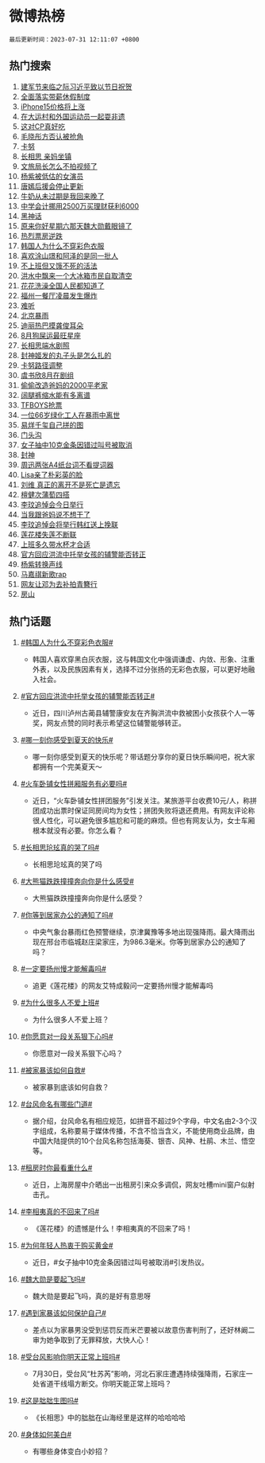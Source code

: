 # 微博热榜

`最后更新时间：2023-07-31 12:11:07 +0800`

## 热门搜索

1. [建军节来临之际习近平致以节日祝贺](https://m.weibo.cn/search?containerid=100103type%3D1%26t%3D10%26q%3D%23%E5%BB%BA%E5%86%9B%E8%8A%82%E6%9D%A5%E4%B8%B4%E4%B9%8B%E9%99%85%E4%B9%A0%E8%BF%91%E5%B9%B3%E8%87%B4%E4%BB%A5%E8%8A%82%E6%97%A5%E7%A5%9D%E8%B4%BA%23&stream_entry_id=51&isnewpage=1&extparam=seat%3D1%26dgr%3D0%26cate%3D10103%26stream_entry_id%3D51%26filter_type%3Drealtimehot%26pos%3D0%26c_type%3D51%26display_time%3D1690776664%26pre_seqid%3D1690776664241017559161&luicode=10000011&lfid=106003type%253D25%2526t%253D3%2526disable_hot%253D1%2526filter_type%253Drealtimehot)
1. [全面落实带薪休假制度](https://m.weibo.cn/search?containerid=100103type%3D1%26t%3D10%26q%3D%23%E5%85%A8%E9%9D%A2%E8%90%BD%E5%AE%9E%E5%B8%A6%E8%96%AA%E4%BC%91%E5%81%87%E5%88%B6%E5%BA%A6%23&stream_entry_id=31&isnewpage=1&extparam=seat%3D1%26stream_entry_id%3D31%26realpos%3D1%26lcate%3D5001%26filter_type%3Drealtimehot%26q%3D%2523%25E5%2585%25A8%25E9%259D%25A2%25E8%2590%25BD%25E5%25AE%259E%25E5%25B8%25A6%25E8%2596%25AA%25E4%25BC%2591%25E5%2581%2587%25E5%2588%25B6%25E5%25BA%25A6%2523%26c_type%3D31%26flag%3D1%26dgr%3D0%26cate%3D5001%26pos%3D0%26band_rank%3D1%26display_time%3D1690776664%26pre_seqid%3D1690776664241017559161&luicode=10000011&lfid=106003type%253D25%2526t%253D3%2526disable_hot%253D1%2526filter_type%253Drealtimehot)
1. [iPhone15价格将上涨](https://m.weibo.cn/search?containerid=100103type%3D1%26t%3D10%26q%3D%23iPhone15%E4%BB%B7%E6%A0%BC%E5%B0%86%E4%B8%8A%E6%B6%A8%23&stream_entry_id=31&isnewpage=1&extparam=seat%3D1%26stream_entry_id%3D31%26realpos%3D2%26lcate%3D5001%26filter_type%3Drealtimehot%26q%3D%2523iPhone15%25E4%25BB%25B7%25E6%25A0%25BC%25E5%25B0%2586%25E4%25B8%258A%25E6%25B6%25A8%2523%26c_type%3D31%26flag%3D2%26dgr%3D0%26cate%3D5001%26pos%3D1%26band_rank%3D2%26display_time%3D1690776664%26pre_seqid%3D1690776664241017559161&luicode=10000011&lfid=106003type%253D25%2526t%253D3%2526disable_hot%253D1%2526filter_type%253Drealtimehot)
1. [在大运村和外国运动员一起耍非遗](https://m.weibo.cn/search?containerid=100103type%3D1%26t%3D10%26q%3D%23%E5%9C%A8%E5%A4%A7%E8%BF%90%E6%9D%91%E5%92%8C%E5%A4%96%E5%9B%BD%E8%BF%90%E5%8A%A8%E5%91%98%E4%B8%80%E8%B5%B7%E8%80%8D%E9%9D%9E%E9%81%97%23&stream_entry_id=31&isnewpage=1&extparam=seat%3D1%26stream_entry_id%3D31%26realpos%3D3%26lcate%3D5001%26filter_type%3Drealtimehot%26q%3D%2523%25E5%259C%25A8%25E5%25A4%25A7%25E8%25BF%2590%25E6%259D%2591%25E5%2592%258C%25E5%25A4%2596%25E5%259B%25BD%25E8%25BF%2590%25E5%258A%25A8%25E5%2591%2598%25E4%25B8%2580%25E8%25B5%25B7%25E8%2580%258D%25E9%259D%259E%25E9%2581%2597%2523%26c_type%3D31%26flag%3D0%26dgr%3D0%26cate%3D5001%26pos%3D2%26band_rank%3D3%26display_time%3D1690776664%26pre_seqid%3D1690776664241017559161&luicode=10000011&lfid=106003type%253D25%2526t%253D3%2526disable_hot%253D1%2526filter_type%253Drealtimehot)
1. [这对CP真好吃](https://m.weibo.cn/search?containerid=100103type%3D1%26t%3D10%26q%3D%23%E8%BF%99%E5%AF%B9CP%E7%9C%9F%E5%A5%BD%E5%90%83%23&stream_entry_id=31&isnewpage=1&extparam=seat%3D1%26lcate%3D5001%26filter_type%3Drealtimehot%26c_type%3D31%26q%3D%2523%25E8%25BF%2599%25E5%25AF%25B9CP%25E7%259C%259F%25E5%25A5%25BD%25E5%2590%2583%2523%26dgr%3D0%26cate%3D5001%26adid%3D197859%26topic_ad%3D1%26is_ad_pos%3D1%26band_rank%3D4%26pos%3D3%26stream_entry_id%3D31%26display_time%3D1690776664%26pre_seqid%3D1690776664241017559161&luicode=10000011&lfid=106003type%253D25%2526t%253D3%2526disable_hot%253D1%2526filter_type%253Drealtimehot)
1. [毛晓彤方否认被抢角](https://m.weibo.cn/search?containerid=100103type%3D1%26t%3D10%26q%3D%23%E6%AF%9B%E6%99%93%E5%BD%A4%E6%96%B9%E5%90%A6%E8%AE%A4%E8%A2%AB%E6%8A%A2%E8%A7%92%23&stream_entry_id=31&isnewpage=1&extparam=seat%3D1%26stream_entry_id%3D31%26realpos%3D4%26lcate%3D5001%26filter_type%3Drealtimehot%26q%3D%2523%25E6%25AF%259B%25E6%2599%2593%25E5%25BD%25A4%25E6%2596%25B9%25E5%2590%25A6%25E8%25AE%25A4%25E8%25A2%25AB%25E6%258A%25A2%25E8%25A7%2592%2523%26c_type%3D31%26flag%3D1%26dgr%3D0%26cate%3D5001%26pos%3D4%26band_rank%3D4%26display_time%3D1690776664%26pre_seqid%3D1690776664241017559161&luicode=10000011&lfid=106003type%253D25%2526t%253D3%2526disable_hot%253D1%2526filter_type%253Drealtimehot)
1. [卡努](https://m.weibo.cn/search?containerid=100103type%3D1%26t%3D10%26q%3D%E5%8D%A1%E5%8A%AA&stream_entry_id=31&isnewpage=1&extparam=seat%3D1%26stream_entry_id%3D31%26realpos%3D5%26lcate%3D5001%26filter_type%3Drealtimehot%26q%3D%25E5%258D%25A1%25E5%258A%25AA%26c_type%3D31%26flag%3D16%26dgr%3D0%26cate%3D5001%26pos%3D5%26band_rank%3D5%26display_time%3D1690776664%26pre_seqid%3D1690776664241017559161&luicode=10000011&lfid=106003type%253D25%2526t%253D3%2526disable_hot%253D1%2526filter_type%253Drealtimehot)
1. [长相思 亲妈坐镇](https://m.weibo.cn/search?containerid=100103type%3D1%26t%3D10%26q%3D%E9%95%BF%E7%9B%B8%E6%80%9D+%E4%BA%B2%E5%A6%88%E5%9D%90%E9%95%87&stream_entry_id=31&isnewpage=1&extparam=seat%3D1%26stream_entry_id%3D31%26realpos%3D6%26lcate%3D5001%26filter_type%3Drealtimehot%26q%3D%25E9%2595%25BF%25E7%259B%25B8%25E6%2580%259D%2520%25E4%25BA%25B2%25E5%25A6%2588%25E5%259D%2590%25E9%2595%2587%26c_type%3D31%26flag%3D2%26dgr%3D0%26cate%3D5001%26pos%3D6%26band_rank%3D6%26display_time%3D1690776664%26pre_seqid%3D1690776664241017559161&luicode=10000011&lfid=106003type%253D25%2526t%253D3%2526disable_hot%253D1%2526filter_type%253Drealtimehot)
1. [文旅局长怎么不拍视频了](https://m.weibo.cn/search?containerid=100103type%3D1%26t%3D10%26q%3D%23%E6%96%87%E6%97%85%E5%B1%80%E9%95%BF%E6%80%8E%E4%B9%88%E4%B8%8D%E6%8B%8D%E8%A7%86%E9%A2%91%E4%BA%86%23&stream_entry_id=31&isnewpage=1&extparam=seat%3D1%26stream_entry_id%3D31%26realpos%3D7%26lcate%3D5001%26filter_type%3Drealtimehot%26q%3D%2523%25E6%2596%2587%25E6%2597%2585%25E5%25B1%2580%25E9%2595%25BF%25E6%2580%258E%25E4%25B9%2588%25E4%25B8%258D%25E6%258B%258D%25E8%25A7%2586%25E9%25A2%2591%25E4%25BA%2586%2523%26c_type%3D31%26flag%3D2%26dgr%3D0%26cate%3D5001%26pos%3D7%26band_rank%3D7%26display_time%3D1690776664%26pre_seqid%3D1690776664241017559161&luicode=10000011&lfid=106003type%253D25%2526t%253D3%2526disable_hot%253D1%2526filter_type%253Drealtimehot)
1. [杨紫被低估的女演员](https://m.weibo.cn/search?containerid=100103type%3D1%26t%3D10%26q%3D%23%E6%9D%A8%E7%B4%AB%E8%A2%AB%E4%BD%8E%E4%BC%B0%E7%9A%84%E5%A5%B3%E6%BC%94%E5%91%98%23&stream_entry_id=31&isnewpage=1&extparam=seat%3D1%26stream_entry_id%3D31%26realpos%3D8%26lcate%3D5001%26filter_type%3Drealtimehot%26q%3D%2523%25E6%259D%25A8%25E7%25B4%25AB%25E8%25A2%25AB%25E4%25BD%258E%25E4%25BC%25B0%25E7%259A%2584%25E5%25A5%25B3%25E6%25BC%2594%25E5%2591%2598%2523%26c_type%3D31%26flag%3D1%26dgr%3D0%26cate%3D5001%26pos%3D8%26band_rank%3D8%26display_time%3D1690776664%26pre_seqid%3D1690776664241017559161&luicode=10000011&lfid=106003type%253D25%2526t%253D3%2526disable_hot%253D1%2526filter_type%253Drealtimehot)
1. [唐嫣后援会停止更新](https://m.weibo.cn/search?containerid=100103type%3D1%26t%3D10%26q%3D%23%E5%94%90%E5%AB%A3%E5%90%8E%E6%8F%B4%E4%BC%9A%E5%81%9C%E6%AD%A2%E6%9B%B4%E6%96%B0%23&stream_entry_id=31&isnewpage=1&extparam=seat%3D1%26stream_entry_id%3D31%26realpos%3D9%26lcate%3D5001%26filter_type%3Drealtimehot%26q%3D%2523%25E5%2594%2590%25E5%25AB%25A3%25E5%2590%258E%25E6%258F%25B4%25E4%25BC%259A%25E5%2581%259C%25E6%25AD%25A2%25E6%259B%25B4%25E6%2596%25B0%2523%26c_type%3D31%26flag%3D1%26dgr%3D0%26cate%3D5001%26pos%3D9%26band_rank%3D9%26display_time%3D1690776664%26pre_seqid%3D1690776664241017559161&luicode=10000011&lfid=106003type%253D25%2526t%253D3%2526disable_hot%253D1%2526filter_type%253Drealtimehot)
1. [牛奶从未过期是我回来晚了](https://m.weibo.cn/search?containerid=100103type%3D1%26t%3D10%26q%3D%23%E7%89%9B%E5%A5%B6%E4%BB%8E%E6%9C%AA%E8%BF%87%E6%9C%9F%E6%98%AF%E6%88%91%E5%9B%9E%E6%9D%A5%E6%99%9A%E4%BA%86%23&stream_entry_id=31&isnewpage=1&extparam=seat%3D1%26stream_entry_id%3D31%26realpos%3D10%26lcate%3D5001%26filter_type%3Drealtimehot%26q%3D%2523%25E7%2589%259B%25E5%25A5%25B6%25E4%25BB%258E%25E6%259C%25AA%25E8%25BF%2587%25E6%259C%259F%25E6%2598%25AF%25E6%2588%2591%25E5%259B%259E%25E6%259D%25A5%25E6%2599%259A%25E4%25BA%2586%2523%26c_type%3D31%26flag%3D0%26dgr%3D0%26cate%3D5001%26pos%3D10%26band_rank%3D10%26display_time%3D1690776664%26pre_seqid%3D1690776664241017559161&luicode=10000011&lfid=106003type%253D25%2526t%253D3%2526disable_hot%253D1%2526filter_type%253Drealtimehot)
1. [中学会计挪用2500万买理财获利6000](https://m.weibo.cn/search?containerid=100103type%3D1%26t%3D10%26q%3D%23%E4%B8%AD%E5%AD%A6%E4%BC%9A%E8%AE%A1%E6%8C%AA%E7%94%A82500%E4%B8%87%E4%B9%B0%E7%90%86%E8%B4%A2%E8%8E%B7%E5%88%A96000%23&stream_entry_id=31&isnewpage=1&extparam=seat%3D1%26stream_entry_id%3D31%26realpos%3D11%26lcate%3D5001%26filter_type%3Drealtimehot%26q%3D%2523%25E4%25B8%25AD%25E5%25AD%25A6%25E4%25BC%259A%25E8%25AE%25A1%25E6%258C%25AA%25E7%2594%25A82500%25E4%25B8%2587%25E4%25B9%25B0%25E7%2590%2586%25E8%25B4%25A2%25E8%258E%25B7%25E5%2588%25A96000%2523%26c_type%3D31%26flag%3D1%26dgr%3D0%26cate%3D5001%26pos%3D11%26band_rank%3D11%26display_time%3D1690776664%26pre_seqid%3D1690776664241017559161&luicode=10000011&lfid=106003type%253D25%2526t%253D3%2526disable_hot%253D1%2526filter_type%253Drealtimehot)
1. [黑神话](https://m.weibo.cn/search?containerid=100103type%3D1%26t%3D10%26q%3D%E9%BB%91%E7%A5%9E%E8%AF%9D&stream_entry_id=31&isnewpage=1&extparam=seat%3D1%26stream_entry_id%3D31%26realpos%3D12%26lcate%3D5001%26filter_type%3Drealtimehot%26q%3D%25E9%25BB%2591%25E7%25A5%259E%25E8%25AF%259D%26c_type%3D31%26flag%3D1%26dgr%3D0%26cate%3D5001%26pos%3D12%26band_rank%3D12%26display_time%3D1690776664%26pre_seqid%3D1690776664241017559161&luicode=10000011&lfid=106003type%253D25%2526t%253D3%2526disable_hot%253D1%2526filter_type%253Drealtimehot)
1. [原来你好星期六那天魏大勋戴眼镜了](https://m.weibo.cn/search?containerid=100103type%3D1%26t%3D10%26q%3D%E5%8E%9F%E6%9D%A5%E4%BD%A0%E5%A5%BD%E6%98%9F%E6%9C%9F%E5%85%AD%E9%82%A3%E5%A4%A9%E9%AD%8F%E5%A4%A7%E5%8B%8B%E6%88%B4%E7%9C%BC%E9%95%9C%E4%BA%86&stream_entry_id=31&isnewpage=1&extparam=seat%3D1%26stream_entry_id%3D31%26realpos%3D13%26lcate%3D5001%26filter_type%3Drealtimehot%26q%3D%25E5%258E%259F%25E6%259D%25A5%25E4%25BD%25A0%25E5%25A5%25BD%25E6%2598%259F%25E6%259C%259F%25E5%2585%25AD%25E9%2582%25A3%25E5%25A4%25A9%25E9%25AD%258F%25E5%25A4%25A7%25E5%258B%258B%25E6%2588%25B4%25E7%259C%25BC%25E9%2595%259C%25E4%25BA%2586%26c_type%3D31%26flag%3D0%26dgr%3D0%26cate%3D5001%26pos%3D13%26band_rank%3D13%26display_time%3D1690776664%26pre_seqid%3D1690776664241017559161&luicode=10000011&lfid=106003type%253D25%2526t%253D3%2526disable_hot%253D1%2526filter_type%253Drealtimehot)
1. [热烈票房逆跌](https://m.weibo.cn/search?containerid=100103type%3D1%26t%3D10%26q%3D%23%E7%83%AD%E7%83%88%E7%A5%A8%E6%88%BF%E9%80%86%E8%B7%8C%23&stream_entry_id=31&isnewpage=1&extparam=seat%3D1%26stream_entry_id%3D31%26realpos%3D14%26lcate%3D5001%26filter_type%3Drealtimehot%26q%3D%2523%25E7%2583%25AD%25E7%2583%2588%25E7%25A5%25A8%25E6%2588%25BF%25E9%2580%2586%25E8%25B7%258C%2523%26c_type%3D31%26flag%3D0%26dgr%3D0%26cate%3D5001%26pos%3D14%26band_rank%3D14%26display_time%3D1690776664%26pre_seqid%3D1690776664241017559161&luicode=10000011&lfid=106003type%253D25%2526t%253D3%2526disable_hot%253D1%2526filter_type%253Drealtimehot)
1. [韩国人为什么不穿彩色衣服](https://m.weibo.cn/search?containerid=100103type%3D1%26t%3D10%26q%3D%23%E9%9F%A9%E5%9B%BD%E4%BA%BA%E4%B8%BA%E4%BB%80%E4%B9%88%E4%B8%8D%E7%A9%BF%E5%BD%A9%E8%89%B2%E8%A1%A3%E6%9C%8D%23&stream_entry_id=31&isnewpage=1&extparam=seat%3D1%26stream_entry_id%3D31%26realpos%3D15%26lcate%3D5001%26filter_type%3Drealtimehot%26q%3D%2523%25E9%259F%25A9%25E5%259B%25BD%25E4%25BA%25BA%25E4%25B8%25BA%25E4%25BB%2580%25E4%25B9%2588%25E4%25B8%258D%25E7%25A9%25BF%25E5%25BD%25A9%25E8%2589%25B2%25E8%25A1%25A3%25E6%259C%258D%2523%26c_type%3D31%26flag%3D0%26dgr%3D0%26cate%3D5001%26pos%3D15%26band_rank%3D15%26display_time%3D1690776664%26pre_seqid%3D1690776664241017559161&luicode=10000011&lfid=106003type%253D25%2526t%253D3%2526disable_hot%253D1%2526filter_type%253Drealtimehot)
1. [喜欢涂山璟和阿泽的是同一批人](https://m.weibo.cn/search?containerid=100103type%3D1%26t%3D10%26q%3D%23%E5%96%9C%E6%AC%A2%E6%B6%82%E5%B1%B1%E7%92%9F%E5%92%8C%E9%98%BF%E6%B3%BD%E7%9A%84%E6%98%AF%E5%90%8C%E4%B8%80%E6%89%B9%E4%BA%BA%23&stream_entry_id=31&isnewpage=1&extparam=seat%3D1%26stream_entry_id%3D31%26realpos%3D16%26lcate%3D5001%26filter_type%3Drealtimehot%26q%3D%2523%25E5%2596%259C%25E6%25AC%25A2%25E6%25B6%2582%25E5%25B1%25B1%25E7%2592%259F%25E5%2592%258C%25E9%2598%25BF%25E6%25B3%25BD%25E7%259A%2584%25E6%2598%25AF%25E5%2590%258C%25E4%25B8%2580%25E6%2589%25B9%25E4%25BA%25BA%2523%26c_type%3D31%26flag%3D1%26dgr%3D0%26cate%3D5001%26pos%3D16%26band_rank%3D16%26display_time%3D1690776664%26pre_seqid%3D1690776664241017559161&luicode=10000011&lfid=106003type%253D25%2526t%253D3%2526disable_hot%253D1%2526filter_type%253Drealtimehot)
1. [不上班但又饿不死的活法](https://m.weibo.cn/search?containerid=100103type%3D1%26t%3D10%26q%3D%23%E4%B8%8D%E4%B8%8A%E7%8F%AD%E4%BD%86%E5%8F%88%E9%A5%BF%E4%B8%8D%E6%AD%BB%E7%9A%84%E6%B4%BB%E6%B3%95%23&stream_entry_id=31&isnewpage=1&extparam=seat%3D1%26stream_entry_id%3D31%26realpos%3D17%26lcate%3D5001%26filter_type%3Drealtimehot%26q%3D%2523%25E4%25B8%258D%25E4%25B8%258A%25E7%258F%25AD%25E4%25BD%2586%25E5%258F%2588%25E9%25A5%25BF%25E4%25B8%258D%25E6%25AD%25BB%25E7%259A%2584%25E6%25B4%25BB%25E6%25B3%2595%2523%26c_type%3D31%26flag%3D0%26dgr%3D0%26cate%3D5001%26pos%3D17%26band_rank%3D17%26display_time%3D1690776664%26pre_seqid%3D1690776664241017559161&luicode=10000011&lfid=106003type%253D25%2526t%253D3%2526disable_hot%253D1%2526filter_type%253Drealtimehot)
1. [洪水中飘来一个大冰箱市民自取清空](https://m.weibo.cn/search?containerid=100103type%3D1%26t%3D10%26q%3D%23%E6%B4%AA%E6%B0%B4%E4%B8%AD%E9%A3%98%E6%9D%A5%E4%B8%80%E4%B8%AA%E5%A4%A7%E5%86%B0%E7%AE%B1%E5%B8%82%E6%B0%91%E8%87%AA%E5%8F%96%E6%B8%85%E7%A9%BA%23&stream_entry_id=31&isnewpage=1&extparam=seat%3D1%26stream_entry_id%3D31%26realpos%3D18%26lcate%3D5001%26filter_type%3Drealtimehot%26q%3D%2523%25E6%25B4%25AA%25E6%25B0%25B4%25E4%25B8%25AD%25E9%25A3%2598%25E6%259D%25A5%25E4%25B8%2580%25E4%25B8%25AA%25E5%25A4%25A7%25E5%2586%25B0%25E7%25AE%25B1%25E5%25B8%2582%25E6%25B0%2591%25E8%2587%25AA%25E5%258F%2596%25E6%25B8%2585%25E7%25A9%25BA%2523%26c_type%3D31%26flag%3D0%26dgr%3D0%26cate%3D5001%26pos%3D18%26band_rank%3D18%26display_time%3D1690776664%26pre_seqid%3D1690776664241017559161&luicode=10000011&lfid=106003type%253D25%2526t%253D3%2526disable_hot%253D1%2526filter_type%253Drealtimehot)
1. [花花洗澡全国人民都知道了](https://m.weibo.cn/search?containerid=100103type%3D1%26t%3D10%26q%3D%23%E8%8A%B1%E8%8A%B1%E6%B4%97%E6%BE%A1%E5%85%A8%E5%9B%BD%E4%BA%BA%E6%B0%91%E9%83%BD%E7%9F%A5%E9%81%93%E4%BA%86%23&stream_entry_id=31&isnewpage=1&extparam=seat%3D1%26stream_entry_id%3D31%26realpos%3D19%26lcate%3D5001%26filter_type%3Drealtimehot%26q%3D%2523%25E8%258A%25B1%25E8%258A%25B1%25E6%25B4%2597%25E6%25BE%25A1%25E5%2585%25A8%25E5%259B%25BD%25E4%25BA%25BA%25E6%25B0%2591%25E9%2583%25BD%25E7%259F%25A5%25E9%2581%2593%25E4%25BA%2586%2523%26c_type%3D31%26flag%3D0%26dgr%3D0%26cate%3D5001%26pos%3D19%26band_rank%3D19%26display_time%3D1690776664%26pre_seqid%3D1690776664241017559161&luicode=10000011&lfid=106003type%253D25%2526t%253D3%2526disable_hot%253D1%2526filter_type%253Drealtimehot)
1. [福州一餐厅凌晨发生爆炸](https://m.weibo.cn/search?containerid=100103type%3D1%26t%3D10%26q%3D%23%E7%A6%8F%E5%B7%9E%E4%B8%80%E9%A4%90%E5%8E%85%E5%87%8C%E6%99%A8%E5%8F%91%E7%94%9F%E7%88%86%E7%82%B8%23&stream_entry_id=31&isnewpage=1&extparam=seat%3D1%26stream_entry_id%3D31%26realpos%3D20%26lcate%3D5001%26filter_type%3Drealtimehot%26q%3D%2523%25E7%25A6%258F%25E5%25B7%259E%25E4%25B8%2580%25E9%25A4%2590%25E5%258E%2585%25E5%2587%258C%25E6%2599%25A8%25E5%258F%2591%25E7%2594%259F%25E7%2588%2586%25E7%2582%25B8%2523%26c_type%3D31%26flag%3D1%26dgr%3D0%26cate%3D5001%26pos%3D20%26band_rank%3D20%26display_time%3D1690776664%26pre_seqid%3D1690776664241017559161&luicode=10000011&lfid=106003type%253D25%2526t%253D3%2526disable_hot%253D1%2526filter_type%253Drealtimehot)
1. [难听](https://m.weibo.cn/search?containerid=100103type%3D1%26t%3D10%26q%3D%E9%9A%BE%E5%90%AC&stream_entry_id=31&isnewpage=1&extparam=seat%3D1%26stream_entry_id%3D31%26realpos%3D21%26lcate%3D5001%26filter_type%3Drealtimehot%26q%3D%25E9%259A%25BE%25E5%2590%25AC%26c_type%3D31%26flag%3D2%26dgr%3D0%26cate%3D5001%26pos%3D21%26band_rank%3D21%26display_time%3D1690776664%26pre_seqid%3D1690776664241017559161&luicode=10000011&lfid=106003type%253D25%2526t%253D3%2526disable_hot%253D1%2526filter_type%253Drealtimehot)
1. [北京暴雨](https://m.weibo.cn/search?containerid=100103type%3D1%26t%3D10%26q%3D%E5%8C%97%E4%BA%AC%E6%9A%B4%E9%9B%A8&stream_entry_id=31&isnewpage=1&extparam=seat%3D1%26stream_entry_id%3D31%26realpos%3D22%26lcate%3D5001%26filter_type%3Drealtimehot%26q%3D%25E5%258C%2597%25E4%25BA%25AC%25E6%259A%25B4%25E9%259B%25A8%26c_type%3D31%26flag%3D1%26dgr%3D0%26cate%3D5001%26pos%3D22%26band_rank%3D22%26display_time%3D1690776664%26pre_seqid%3D1690776664241017559161&luicode=10000011&lfid=106003type%253D25%2526t%253D3%2526disable_hot%253D1%2526filter_type%253Drealtimehot)
1. [迪丽热巴摸龚俊耳朵](https://m.weibo.cn/search?containerid=100103type%3D1%26t%3D10%26q%3D%23%E8%BF%AA%E4%B8%BD%E7%83%AD%E5%B7%B4%E6%91%B8%E9%BE%9A%E4%BF%8A%E8%80%B3%E6%9C%B5%23&stream_entry_id=31&isnewpage=1&extparam=seat%3D1%26stream_entry_id%3D31%26realpos%3D23%26lcate%3D5001%26filter_type%3Drealtimehot%26q%3D%2523%25E8%25BF%25AA%25E4%25B8%25BD%25E7%2583%25AD%25E5%25B7%25B4%25E6%2591%25B8%25E9%25BE%259A%25E4%25BF%258A%25E8%2580%25B3%25E6%259C%25B5%2523%26c_type%3D31%26flag%3D1%26dgr%3D0%26cate%3D5001%26pos%3D23%26band_rank%3D23%26display_time%3D1690776664%26pre_seqid%3D1690776664241017559161&luicode=10000011&lfid=106003type%253D25%2526t%253D3%2526disable_hot%253D1%2526filter_type%253Drealtimehot)
1. [8月狗屎运最旺星座](https://m.weibo.cn/search?containerid=100103type%3D1%26t%3D10%26q%3D8%E6%9C%88%E7%8B%97%E5%B1%8E%E8%BF%90%E6%9C%80%E6%97%BA%E6%98%9F%E5%BA%A7&stream_entry_id=31&isnewpage=1&extparam=seat%3D1%26stream_entry_id%3D31%26realpos%3D24%26lcate%3D5001%26filter_type%3Drealtimehot%26q%3D8%25E6%259C%2588%25E7%258B%2597%25E5%25B1%258E%25E8%25BF%2590%25E6%259C%2580%25E6%2597%25BA%25E6%2598%259F%25E5%25BA%25A7%26c_type%3D31%26flag%3D0%26dgr%3D0%26cate%3D5001%26pos%3D24%26band_rank%3D24%26display_time%3D1690776664%26pre_seqid%3D1690776664241017559161&luicode=10000011&lfid=106003type%253D25%2526t%253D3%2526disable_hot%253D1%2526filter_type%253Drealtimehot)
1. [长相思端水剧照](https://m.weibo.cn/search?containerid=100103type%3D1%26t%3D10%26q%3D%23%E9%95%BF%E7%9B%B8%E6%80%9D%E7%AB%AF%E6%B0%B4%E5%89%A7%E7%85%A7%23&stream_entry_id=31&isnewpage=1&extparam=seat%3D1%26stream_entry_id%3D31%26realpos%3D25%26lcate%3D5001%26filter_type%3Drealtimehot%26q%3D%2523%25E9%2595%25BF%25E7%259B%25B8%25E6%2580%259D%25E7%25AB%25AF%25E6%25B0%25B4%25E5%2589%25A7%25E7%2585%25A7%2523%26c_type%3D31%26flag%3D1%26dgr%3D0%26cate%3D5001%26pos%3D25%26band_rank%3D25%26display_time%3D1690776664%26pre_seqid%3D1690776664241017559161&luicode=10000011&lfid=106003type%253D25%2526t%253D3%2526disable_hot%253D1%2526filter_type%253Drealtimehot)
1. [封神姬发的丸子头是怎么扎的](https://m.weibo.cn/search?containerid=100103type%3D1%26t%3D10%26q%3D%23%E5%B0%81%E7%A5%9E%E5%A7%AC%E5%8F%91%E7%9A%84%E4%B8%B8%E5%AD%90%E5%A4%B4%E6%98%AF%E6%80%8E%E4%B9%88%E6%89%8E%E7%9A%84%23&stream_entry_id=31&isnewpage=1&extparam=seat%3D1%26stream_entry_id%3D31%26realpos%3D26%26lcate%3D5001%26filter_type%3Drealtimehot%26q%3D%2523%25E5%25B0%2581%25E7%25A5%259E%25E5%25A7%25AC%25E5%258F%2591%25E7%259A%2584%25E4%25B8%25B8%25E5%25AD%2590%25E5%25A4%25B4%25E6%2598%25AF%25E6%2580%258E%25E4%25B9%2588%25E6%2589%258E%25E7%259A%2584%2523%26c_type%3D31%26flag%3D0%26dgr%3D0%26cate%3D5001%26pos%3D26%26band_rank%3D26%26display_time%3D1690776664%26pre_seqid%3D1690776664241017559161&luicode=10000011&lfid=106003type%253D25%2526t%253D3%2526disable_hot%253D1%2526filter_type%253Drealtimehot)
1. [卡努路径调整](https://m.weibo.cn/search?containerid=100103type%3D1%26t%3D10%26q%3D%23%E5%8D%A1%E5%8A%AA%E8%B7%AF%E5%BE%84%E8%B0%83%E6%95%B4%23&stream_entry_id=31&isnewpage=1&extparam=seat%3D1%26stream_entry_id%3D31%26realpos%3D27%26lcate%3D5001%26filter_type%3Drealtimehot%26q%3D%2523%25E5%258D%25A1%25E5%258A%25AA%25E8%25B7%25AF%25E5%25BE%2584%25E8%25B0%2583%25E6%2595%25B4%2523%26c_type%3D31%26flag%3D0%26dgr%3D0%26cate%3D5001%26pos%3D27%26band_rank%3D27%26display_time%3D1690776664%26pre_seqid%3D1690776664241017559161&luicode=10000011&lfid=106003type%253D25%2526t%253D3%2526disable_hot%253D1%2526filter_type%253Drealtimehot)
1. [虞书欣8月在剧组](https://m.weibo.cn/search?containerid=100103type%3D1%26t%3D10%26q%3D%23%E8%99%9E%E4%B9%A6%E6%AC%A38%E6%9C%88%E5%9C%A8%E5%89%A7%E7%BB%84%23&stream_entry_id=31&isnewpage=1&extparam=seat%3D1%26stream_entry_id%3D31%26realpos%3D28%26lcate%3D5001%26filter_type%3Drealtimehot%26q%3D%2523%25E8%2599%259E%25E4%25B9%25A6%25E6%25AC%25A38%25E6%259C%2588%25E5%259C%25A8%25E5%2589%25A7%25E7%25BB%2584%2523%26c_type%3D31%26flag%3D1%26dgr%3D0%26cate%3D5001%26pos%3D28%26band_rank%3D28%26display_time%3D1690776664%26pre_seqid%3D1690776664241017559161&luicode=10000011&lfid=106003type%253D25%2526t%253D3%2526disable_hot%253D1%2526filter_type%253Drealtimehot)
1. [偷偷改造爸妈的2000平老家](https://m.weibo.cn/search?containerid=100103type%3D1%26t%3D10%26q%3D%E5%81%B7%E5%81%B7%E6%94%B9%E9%80%A0%E7%88%B8%E5%A6%88%E7%9A%842000%E5%B9%B3%E8%80%81%E5%AE%B6&stream_entry_id=31&isnewpage=1&extparam=seat%3D1%26stream_entry_id%3D31%26realpos%3D29%26lcate%3D5001%26filter_type%3Drealtimehot%26q%3D%25E5%2581%25B7%25E5%2581%25B7%25E6%2594%25B9%25E9%2580%25A0%25E7%2588%25B8%25E5%25A6%2588%25E7%259A%25842000%25E5%25B9%25B3%25E8%2580%2581%25E5%25AE%25B6%26c_type%3D31%26flag%3D0%26dgr%3D0%26cate%3D5001%26pos%3D29%26band_rank%3D29%26display_time%3D1690776664%26pre_seqid%3D1690776664241017559161&luicode=10000011&lfid=106003type%253D25%2526t%253D3%2526disable_hot%253D1%2526filter_type%253Drealtimehot)
1. [阔腿裤缩水能有多离谱](https://m.weibo.cn/search?containerid=100103type%3D1%26t%3D10%26q%3D%23%E9%98%94%E8%85%BF%E8%A3%A4%E7%BC%A9%E6%B0%B4%E8%83%BD%E6%9C%89%E5%A4%9A%E7%A6%BB%E8%B0%B1%23&stream_entry_id=31&isnewpage=1&extparam=seat%3D1%26stream_entry_id%3D31%26realpos%3D30%26lcate%3D5001%26filter_type%3Drealtimehot%26q%3D%2523%25E9%2598%2594%25E8%2585%25BF%25E8%25A3%25A4%25E7%25BC%25A9%25E6%25B0%25B4%25E8%2583%25BD%25E6%259C%2589%25E5%25A4%259A%25E7%25A6%25BB%25E8%25B0%25B1%2523%26c_type%3D31%26flag%3D1%26dgr%3D0%26cate%3D5001%26pos%3D30%26band_rank%3D30%26display_time%3D1690776664%26pre_seqid%3D1690776664241017559161&luicode=10000011&lfid=106003type%253D25%2526t%253D3%2526disable_hot%253D1%2526filter_type%253Drealtimehot)
1. [TFBOYS抢票](https://m.weibo.cn/search?containerid=100103type%3D1%26t%3D10%26q%3DTFBOYS%E6%8A%A2%E7%A5%A8&stream_entry_id=31&isnewpage=1&extparam=seat%3D1%26stream_entry_id%3D31%26realpos%3D31%26lcate%3D5001%26filter_type%3Drealtimehot%26q%3DTFBOYS%25E6%258A%25A2%25E7%25A5%25A8%26c_type%3D31%26flag%3D1%26dgr%3D0%26cate%3D5001%26pos%3D31%26band_rank%3D31%26display_time%3D1690776664%26pre_seqid%3D1690776664241017559161&luicode=10000011&lfid=106003type%253D25%2526t%253D3%2526disable_hot%253D1%2526filter_type%253Drealtimehot)
1. [一位66岁绿化工人在暴雨中离世](https://m.weibo.cn/search?containerid=100103type%3D1%26t%3D10%26q%3D%23%E4%B8%80%E4%BD%8D66%E5%B2%81%E7%BB%BF%E5%8C%96%E5%B7%A5%E4%BA%BA%E5%9C%A8%E6%9A%B4%E9%9B%A8%E4%B8%AD%E7%A6%BB%E4%B8%96%23&stream_entry_id=31&isnewpage=1&extparam=seat%3D1%26stream_entry_id%3D31%26realpos%3D32%26lcate%3D5001%26filter_type%3Drealtimehot%26q%3D%2523%25E4%25B8%2580%25E4%25BD%258D66%25E5%25B2%2581%25E7%25BB%25BF%25E5%258C%2596%25E5%25B7%25A5%25E4%25BA%25BA%25E5%259C%25A8%25E6%259A%25B4%25E9%259B%25A8%25E4%25B8%25AD%25E7%25A6%25BB%25E4%25B8%2596%2523%26c_type%3D31%26flag%3D0%26dgr%3D0%26cate%3D5001%26pos%3D32%26band_rank%3D32%26display_time%3D1690776664%26pre_seqid%3D1690776664241017559161&luicode=10000011&lfid=106003type%253D25%2526t%253D3%2526disable_hot%253D1%2526filter_type%253Drealtimehot)
1. [易烊千玺自己拼的图](https://m.weibo.cn/search?containerid=100103type%3D1%26t%3D10%26q%3D%23%E6%98%93%E7%83%8A%E5%8D%83%E7%8E%BA%E8%87%AA%E5%B7%B1%E6%8B%BC%E7%9A%84%E5%9B%BE%23&stream_entry_id=31&isnewpage=1&extparam=seat%3D1%26stream_entry_id%3D31%26realpos%3D33%26lcate%3D5001%26filter_type%3Drealtimehot%26q%3D%2523%25E6%2598%2593%25E7%2583%258A%25E5%258D%2583%25E7%258E%25BA%25E8%2587%25AA%25E5%25B7%25B1%25E6%258B%25BC%25E7%259A%2584%25E5%259B%25BE%2523%26c_type%3D31%26flag%3D0%26dgr%3D0%26cate%3D5001%26pos%3D33%26band_rank%3D33%26display_time%3D1690776664%26pre_seqid%3D1690776664241017559161&luicode=10000011&lfid=106003type%253D25%2526t%253D3%2526disable_hot%253D1%2526filter_type%253Drealtimehot)
1. [门头沟](https://m.weibo.cn/search?containerid=100103type%3D1%26t%3D10%26q%3D%E9%97%A8%E5%A4%B4%E6%B2%9F&stream_entry_id=31&isnewpage=1&extparam=seat%3D1%26stream_entry_id%3D31%26realpos%3D34%26lcate%3D5001%26filter_type%3Drealtimehot%26q%3D%25E9%2597%25A8%25E5%25A4%25B4%25E6%25B2%259F%26c_type%3D31%26flag%3D1%26dgr%3D0%26cate%3D5001%26pos%3D34%26band_rank%3D34%26display_time%3D1690776664%26pre_seqid%3D1690776664241017559161&luicode=10000011&lfid=106003type%253D25%2526t%253D3%2526disable_hot%253D1%2526filter_type%253Drealtimehot)
1. [女子抽中10克金条因错过叫号被取消](https://m.weibo.cn/search?containerid=100103type%3D1%26t%3D10%26q%3D%23%E5%A5%B3%E5%AD%90%E6%8A%BD%E4%B8%AD10%E5%85%8B%E9%87%91%E6%9D%A1%E5%9B%A0%E9%94%99%E8%BF%87%E5%8F%AB%E5%8F%B7%E8%A2%AB%E5%8F%96%E6%B6%88%23&stream_entry_id=31&isnewpage=1&extparam=seat%3D1%26stream_entry_id%3D31%26realpos%3D35%26lcate%3D5001%26filter_type%3Drealtimehot%26q%3D%2523%25E5%25A5%25B3%25E5%25AD%2590%25E6%258A%25BD%25E4%25B8%25AD10%25E5%2585%258B%25E9%2587%2591%25E6%259D%25A1%25E5%259B%25A0%25E9%2594%2599%25E8%25BF%2587%25E5%258F%25AB%25E5%258F%25B7%25E8%25A2%25AB%25E5%258F%2596%25E6%25B6%2588%2523%26c_type%3D31%26flag%3D0%26dgr%3D0%26cate%3D5001%26pos%3D35%26band_rank%3D35%26display_time%3D1690776664%26pre_seqid%3D1690776664241017559161&luicode=10000011&lfid=106003type%253D25%2526t%253D3%2526disable_hot%253D1%2526filter_type%253Drealtimehot)
1. [封神](https://m.weibo.cn/search?containerid=100103type%3D1%26t%3D10%26q%3D%E5%B0%81%E7%A5%9E&stream_entry_id=31&isnewpage=1&extparam=seat%3D1%26stream_entry_id%3D31%26realpos%3D36%26lcate%3D5001%26filter_type%3Drealtimehot%26q%3D%25E5%25B0%2581%25E7%25A5%259E%26c_type%3D31%26flag%3D0%26dgr%3D0%26cate%3D5001%26pos%3D36%26band_rank%3D36%26display_time%3D1690776664%26pre_seqid%3D1690776664241017559161&luicode=10000011&lfid=106003type%253D25%2526t%253D3%2526disable_hot%253D1%2526filter_type%253Drealtimehot)
1. [周迅两张A4纸台词不看提词器](https://m.weibo.cn/search?containerid=100103type%3D1%26t%3D10%26q%3D%23%E5%91%A8%E8%BF%85%E4%B8%A4%E5%BC%A0A4%E7%BA%B8%E5%8F%B0%E8%AF%8D%E4%B8%8D%E7%9C%8B%E6%8F%90%E8%AF%8D%E5%99%A8%23&stream_entry_id=31&isnewpage=1&extparam=seat%3D1%26stream_entry_id%3D31%26realpos%3D37%26lcate%3D5001%26filter_type%3Drealtimehot%26q%3D%2523%25E5%2591%25A8%25E8%25BF%2585%25E4%25B8%25A4%25E5%25BC%25A0A4%25E7%25BA%25B8%25E5%258F%25B0%25E8%25AF%258D%25E4%25B8%258D%25E7%259C%258B%25E6%258F%2590%25E8%25AF%258D%25E5%2599%25A8%2523%26c_type%3D31%26flag%3D1%26dgr%3D0%26cate%3D5001%26pos%3D37%26band_rank%3D37%26display_time%3D1690776664%26pre_seqid%3D1690776664241017559161&luicode=10000011&lfid=106003type%253D25%2526t%253D3%2526disable_hot%253D1%2526filter_type%253Drealtimehot)
1. [Lisa亲了朴彩英的脸](https://m.weibo.cn/search?containerid=100103type%3D1%26t%3D10%26q%3D%23Lisa%E4%BA%B2%E4%BA%86%E6%9C%B4%E5%BD%A9%E8%8B%B1%E7%9A%84%E8%84%B8%23&stream_entry_id=31&isnewpage=1&extparam=seat%3D1%26stream_entry_id%3D31%26realpos%3D38%26lcate%3D5001%26filter_type%3Drealtimehot%26q%3D%2523Lisa%25E4%25BA%25B2%25E4%25BA%2586%25E6%259C%25B4%25E5%25BD%25A9%25E8%258B%25B1%25E7%259A%2584%25E8%2584%25B8%2523%26c_type%3D31%26flag%3D0%26dgr%3D0%26cate%3D5001%26pos%3D38%26band_rank%3D38%26display_time%3D1690776664%26pre_seqid%3D1690776664241017559161&luicode=10000011&lfid=106003type%253D25%2526t%253D3%2526disable_hot%253D1%2526filter_type%253Drealtimehot)
1. [刘维 真正的离开不是死亡是遗忘](https://m.weibo.cn/search?containerid=100103type%3D1%26t%3D10%26q%3D%E5%88%98%E7%BB%B4+%E7%9C%9F%E6%AD%A3%E7%9A%84%E7%A6%BB%E5%BC%80%E4%B8%8D%E6%98%AF%E6%AD%BB%E4%BA%A1%E6%98%AF%E9%81%97%E5%BF%98&stream_entry_id=31&isnewpage=1&extparam=seat%3D1%26stream_entry_id%3D31%26realpos%3D39%26lcate%3D5001%26filter_type%3Drealtimehot%26q%3D%25E5%2588%2598%25E7%25BB%25B4%2520%25E7%259C%259F%25E6%25AD%25A3%25E7%259A%2584%25E7%25A6%25BB%25E5%25BC%2580%25E4%25B8%258D%25E6%2598%25AF%25E6%25AD%25BB%25E4%25BA%25A1%25E6%2598%25AF%25E9%2581%2597%25E5%25BF%2598%26c_type%3D31%26flag%3D0%26dgr%3D0%26cate%3D5001%26pos%3D39%26band_rank%3D39%26display_time%3D1690776664%26pre_seqid%3D1690776664241017559161&luicode=10000011&lfid=106003type%253D25%2526t%253D3%2526disable_hot%253D1%2526filter_type%253Drealtimehot)
1. [檀健次蒲萄四搭](https://m.weibo.cn/search?containerid=100103type%3D1%26t%3D10%26q%3D%23%E6%AA%80%E5%81%A5%E6%AC%A1%E8%92%B2%E8%90%84%E5%9B%9B%E6%90%AD%23&stream_entry_id=31&isnewpage=1&extparam=seat%3D1%26stream_entry_id%3D31%26realpos%3D40%26lcate%3D5001%26filter_type%3Drealtimehot%26q%3D%2523%25E6%25AA%2580%25E5%2581%25A5%25E6%25AC%25A1%25E8%2592%25B2%25E8%2590%2584%25E5%259B%259B%25E6%2590%25AD%2523%26c_type%3D31%26flag%3D1%26dgr%3D0%26cate%3D5001%26pos%3D40%26band_rank%3D40%26display_time%3D1690776664%26pre_seqid%3D1690776664241017559161&luicode=10000011&lfid=106003type%253D25%2526t%253D3%2526disable_hot%253D1%2526filter_type%253Drealtimehot)
1. [李玟追悼会今日举行](https://m.weibo.cn/search?containerid=100103type%3D1%26t%3D10%26q%3D%23%E6%9D%8E%E7%8E%9F%E8%BF%BD%E6%82%BC%E4%BC%9A%E4%BB%8A%E6%97%A5%E4%B8%BE%E8%A1%8C%23&stream_entry_id=31&isnewpage=1&extparam=seat%3D1%26stream_entry_id%3D31%26realpos%3D41%26lcate%3D5001%26filter_type%3Drealtimehot%26q%3D%2523%25E6%259D%258E%25E7%258E%259F%25E8%25BF%25BD%25E6%2582%25BC%25E4%25BC%259A%25E4%25BB%258A%25E6%2597%25A5%25E4%25B8%25BE%25E8%25A1%258C%2523%26c_type%3D31%26flag%3D0%26dgr%3D0%26cate%3D5001%26pos%3D41%26band_rank%3D41%26display_time%3D1690776664%26pre_seqid%3D1690776664241017559161&luicode=10000011&lfid=106003type%253D25%2526t%253D3%2526disable_hot%253D1%2526filter_type%253Drealtimehot)
1. [当我跟爸妈说不想干了](https://m.weibo.cn/search?containerid=100103type%3D1%26t%3D10%26q%3D%23%E5%BD%93%E6%88%91%E8%B7%9F%E7%88%B8%E5%A6%88%E8%AF%B4%E4%B8%8D%E6%83%B3%E5%B9%B2%E4%BA%86%23&stream_entry_id=31&isnewpage=1&extparam=seat%3D1%26stream_entry_id%3D31%26realpos%3D42%26lcate%3D5001%26filter_type%3Drealtimehot%26q%3D%2523%25E5%25BD%2593%25E6%2588%2591%25E8%25B7%259F%25E7%2588%25B8%25E5%25A6%2588%25E8%25AF%25B4%25E4%25B8%258D%25E6%2583%25B3%25E5%25B9%25B2%25E4%25BA%2586%2523%26c_type%3D31%26flag%3D0%26dgr%3D0%26cate%3D5001%26pos%3D42%26band_rank%3D42%26display_time%3D1690776664%26pre_seqid%3D1690776664241017559161&luicode=10000011&lfid=106003type%253D25%2526t%253D3%2526disable_hot%253D1%2526filter_type%253Drealtimehot)
1. [李玟追悼会将举行韩红送上挽联](https://m.weibo.cn/search?containerid=100103type%3D1%26t%3D10%26q%3D%23%E6%9D%8E%E7%8E%9F%E8%BF%BD%E6%82%BC%E4%BC%9A%E5%B0%86%E4%B8%BE%E8%A1%8C%E9%9F%A9%E7%BA%A2%E9%80%81%E4%B8%8A%E6%8C%BD%E8%81%94%23&stream_entry_id=31&isnewpage=1&extparam=seat%3D1%26stream_entry_id%3D31%26realpos%3D43%26lcate%3D5001%26filter_type%3Drealtimehot%26q%3D%2523%25E6%259D%258E%25E7%258E%259F%25E8%25BF%25BD%25E6%2582%25BC%25E4%25BC%259A%25E5%25B0%2586%25E4%25B8%25BE%25E8%25A1%258C%25E9%259F%25A9%25E7%25BA%25A2%25E9%2580%2581%25E4%25B8%258A%25E6%258C%25BD%25E8%2581%2594%2523%26c_type%3D31%26flag%3D1%26dgr%3D0%26cate%3D5001%26pos%3D43%26band_rank%3D43%26display_time%3D1690776664%26pre_seqid%3D1690776664241017559161&luicode=10000011&lfid=106003type%253D25%2526t%253D3%2526disable_hot%253D1%2526filter_type%253Drealtimehot)
1. [莲花楼失莲不断联](https://m.weibo.cn/search?containerid=100103type%3D1%26t%3D10%26q%3D%23%E8%8E%B2%E8%8A%B1%E6%A5%BC%E5%A4%B1%E8%8E%B2%E4%B8%8D%E6%96%AD%E8%81%94%23&stream_entry_id=31&isnewpage=1&extparam=seat%3D1%26stream_entry_id%3D31%26realpos%3D44%26lcate%3D5001%26filter_type%3Drealtimehot%26q%3D%2523%25E8%258E%25B2%25E8%258A%25B1%25E6%25A5%25BC%25E5%25A4%25B1%25E8%258E%25B2%25E4%25B8%258D%25E6%2596%25AD%25E8%2581%2594%2523%26c_type%3D31%26flag%3D1%26dgr%3D0%26cate%3D5001%26pos%3D44%26band_rank%3D44%26display_time%3D1690776664%26pre_seqid%3D1690776664241017559161&luicode=10000011&lfid=106003type%253D25%2526t%253D3%2526disable_hot%253D1%2526filter_type%253Drealtimehot)
1. [上班多久带水杯才合适](https://m.weibo.cn/search?containerid=100103type%3D1%26t%3D10%26q%3D%23%E4%B8%8A%E7%8F%AD%E5%A4%9A%E4%B9%85%E5%B8%A6%E6%B0%B4%E6%9D%AF%E6%89%8D%E5%90%88%E9%80%82%23&stream_entry_id=31&isnewpage=1&extparam=seat%3D1%26stream_entry_id%3D31%26realpos%3D45%26lcate%3D5001%26filter_type%3Drealtimehot%26q%3D%2523%25E4%25B8%258A%25E7%258F%25AD%25E5%25A4%259A%25E4%25B9%2585%25E5%25B8%25A6%25E6%25B0%25B4%25E6%259D%25AF%25E6%2589%258D%25E5%2590%2588%25E9%2580%2582%2523%26c_type%3D31%26flag%3D0%26dgr%3D0%26cate%3D5001%26pos%3D45%26band_rank%3D45%26display_time%3D1690776664%26pre_seqid%3D1690776664241017559161&luicode=10000011&lfid=106003type%253D25%2526t%253D3%2526disable_hot%253D1%2526filter_type%253Drealtimehot)
1. [官方回应洪流中托举女孩的辅警能否转正](https://m.weibo.cn/search?containerid=100103type%3D1%26t%3D10%26q%3D%23%E5%AE%98%E6%96%B9%E5%9B%9E%E5%BA%94%E6%B4%AA%E6%B5%81%E4%B8%AD%E6%89%98%E4%B8%BE%E5%A5%B3%E5%AD%A9%E7%9A%84%E8%BE%85%E8%AD%A6%E8%83%BD%E5%90%A6%E8%BD%AC%E6%AD%A3%23&stream_entry_id=31&isnewpage=1&extparam=seat%3D1%26stream_entry_id%3D31%26realpos%3D46%26lcate%3D5001%26filter_type%3Drealtimehot%26q%3D%2523%25E5%25AE%2598%25E6%2596%25B9%25E5%259B%259E%25E5%25BA%2594%25E6%25B4%25AA%25E6%25B5%2581%25E4%25B8%25AD%25E6%2589%2598%25E4%25B8%25BE%25E5%25A5%25B3%25E5%25AD%25A9%25E7%259A%2584%25E8%25BE%2585%25E8%25AD%25A6%25E8%2583%25BD%25E5%2590%25A6%25E8%25BD%25AC%25E6%25AD%25A3%2523%26c_type%3D31%26flag%3D0%26dgr%3D0%26cate%3D5001%26pos%3D46%26band_rank%3D46%26display_time%3D1690776664%26pre_seqid%3D1690776664241017559161&luicode=10000011&lfid=106003type%253D25%2526t%253D3%2526disable_hot%253D1%2526filter_type%253Drealtimehot)
1. [杨紫转换声线](https://m.weibo.cn/search?containerid=100103type%3D1%26t%3D10%26q%3D%E6%9D%A8%E7%B4%AB%E8%BD%AC%E6%8D%A2%E5%A3%B0%E7%BA%BF&stream_entry_id=31&isnewpage=1&extparam=seat%3D1%26stream_entry_id%3D31%26realpos%3D47%26lcate%3D5001%26filter_type%3Drealtimehot%26q%3D%25E6%259D%25A8%25E7%25B4%25AB%25E8%25BD%25AC%25E6%258D%25A2%25E5%25A3%25B0%25E7%25BA%25BF%26c_type%3D31%26flag%3D1%26dgr%3D0%26cate%3D5001%26pos%3D47%26band_rank%3D47%26display_time%3D1690776664%26pre_seqid%3D1690776664241017559161&luicode=10000011&lfid=106003type%253D25%2526t%253D3%2526disable_hot%253D1%2526filter_type%253Drealtimehot)
1. [马嘉祺新歌rap](https://m.weibo.cn/search?containerid=100103type%3D1%26t%3D10%26q%3D%23%E9%A9%AC%E5%98%89%E7%A5%BA%E6%96%B0%E6%AD%8Crap%23&stream_entry_id=31&isnewpage=1&extparam=seat%3D1%26stream_entry_id%3D31%26realpos%3D48%26lcate%3D5001%26filter_type%3Drealtimehot%26q%3D%2523%25E9%25A9%25AC%25E5%2598%2589%25E7%25A5%25BA%25E6%2596%25B0%25E6%25AD%258Crap%2523%26c_type%3D31%26flag%3D1%26dgr%3D0%26cate%3D5001%26pos%3D48%26band_rank%3D48%26display_time%3D1690776664%26pre_seqid%3D1690776664241017559161&luicode=10000011&lfid=106003type%253D25%2526t%253D3%2526disable_hot%253D1%2526filter_type%253Drealtimehot)
1. [网友让邓为去补拍青簪行](https://m.weibo.cn/search?containerid=100103type%3D1%26t%3D10%26q%3D%23%E7%BD%91%E5%8F%8B%E8%AE%A9%E9%82%93%E4%B8%BA%E5%8E%BB%E8%A1%A5%E6%8B%8D%E9%9D%92%E7%B0%AA%E8%A1%8C%23&stream_entry_id=31&isnewpage=1&extparam=seat%3D1%26stream_entry_id%3D31%26realpos%3D49%26lcate%3D5001%26filter_type%3Drealtimehot%26q%3D%2523%25E7%25BD%2591%25E5%258F%258B%25E8%25AE%25A9%25E9%2582%2593%25E4%25B8%25BA%25E5%258E%25BB%25E8%25A1%25A5%25E6%258B%258D%25E9%259D%2592%25E7%25B0%25AA%25E8%25A1%258C%2523%26c_type%3D31%26flag%3D1%26dgr%3D0%26cate%3D5001%26pos%3D49%26band_rank%3D49%26display_time%3D1690776664%26pre_seqid%3D1690776664241017559161&luicode=10000011&lfid=106003type%253D25%2526t%253D3%2526disable_hot%253D1%2526filter_type%253Drealtimehot)
1. [房山](https://m.weibo.cn/search?containerid=100103type%3D1%26t%3D10%26q%3D%E6%88%BF%E5%B1%B1&stream_entry_id=31&isnewpage=1&extparam=seat%3D1%26stream_entry_id%3D31%26realpos%3D50%26lcate%3D5001%26filter_type%3Drealtimehot%26q%3D%25E6%2588%25BF%25E5%25B1%25B1%26c_type%3D31%26flag%3D1%26dgr%3D0%26cate%3D5001%26pos%3D50%26band_rank%3D50%26display_time%3D1690776664%26pre_seqid%3D1690776664241017559161&luicode=10000011&lfid=106003type%253D25%2526t%253D3%2526disable_hot%253D1%2526filter_type%253Drealtimehot)

## 热门话题

1. [#韩国人为什么不穿彩色衣服#](https://m.weibo.cn/search?containerid=231522type%3D1%26t%3D10%26q%3D%23%E9%9F%A9%E5%9B%BD%E4%BA%BA%E4%B8%BA%E4%BB%80%E4%B9%88%E4%B8%8D%E7%A9%BF%E5%BD%A9%E8%89%B2%E8%A1%A3%E6%9C%8D%23&stream_entry_id=128&isnewpage=1&extparam=seat%3D1%26dgr%3D0%26cate%3D5004%26lcate%3D5004%26pos%3D1-0-0%26c_type%3D128%26unitid%3D1690759017058%26display_time%3D1690776666%26pre_seqid%3D1690776666961022669214&luicode=10000011&lfid=231648_-_4)
    - 韩国人喜欢穿黑白灰衣服，这与韩国文化中强调谦虚、内敛、形象、注重外表，以及民族因素有关，选择不过分张扬的无彩色衣服，可以更好地融入社会。

1. [#官方回应洪流中托举女孩的辅警能否转正#](https://m.weibo.cn/search?containerid=231522type%3D1%26t%3D10%26q%3D%23%E5%AE%98%E6%96%B9%E5%9B%9E%E5%BA%94%E6%B4%AA%E6%B5%81%E4%B8%AD%E6%89%98%E4%B8%BE%E5%A5%B3%E5%AD%A9%E7%9A%84%E8%BE%85%E8%AD%A6%E8%83%BD%E5%90%A6%E8%BD%AC%E6%AD%A3%23&stream_entry_id=128&isnewpage=1&extparam=seat%3D1%26dgr%3D0%26cate%3D5004%26lcate%3D5004%26pos%3D1-0-1%26c_type%3D128%26unitid%3D1690765627932%26display_time%3D1690776666%26pre_seqid%3D1690776666961022669214&luicode=10000011&lfid=231648_-_4)
    - 近日，四川泸州古蔺县辅警康安友在齐胸洪流中救被困小女孩获个人一等奖，网友点赞的同时表示希望这位辅警能够转正。

1. [#哪一刻你感受到夏天的快乐#](https://m.weibo.cn/search?containerid=231522type%3D1%26t%3D10%26q%3D%23%E5%93%AA%E4%B8%80%E5%88%BB%E4%BD%A0%E6%84%9F%E5%8F%97%E5%88%B0%E5%A4%8F%E5%A4%A9%E7%9A%84%E5%BF%AB%E4%B9%90%23&stream_entry_id=128&isnewpage=1&extparam=seat%3D1%26dgr%3D0%26cate%3D5004%26lcate%3D5004%26pos%3D1-0-2%26c_type%3D128%26unitid%3D1690770108428%26display_time%3D1690776666%26pre_seqid%3D1690776666961022669214&luicode=10000011&lfid=231648_-_4)
    - 哪一刻你感受到夏天的快乐呢？带话题分享你的夏日快乐瞬间吧，祝大家都拥有一个完美夏天～

1. [#火车卧铺女性拼厢服务有必要吗#](https://m.weibo.cn/search?containerid=231522type%3D1%26t%3D10%26q%3D%23%E7%81%AB%E8%BD%A6%E5%8D%A7%E9%93%BA%E5%A5%B3%E6%80%A7%E6%8B%BC%E5%8E%A2%E6%9C%8D%E5%8A%A1%E6%9C%89%E5%BF%85%E8%A6%81%E5%90%97%23&stream_entry_id=128&isnewpage=1&extparam=seat%3D1%26dgr%3D0%26cate%3D5004%26lcate%3D5004%26pos%3D1-0-3%26c_type%3D128%26unitid%3D1690768336922%26display_time%3D1690776666%26pre_seqid%3D1690776666961022669214&luicode=10000011&lfid=231648_-_4)
    - 近日，“火车卧铺女性拼团服务”引发关注。某旅游平台收费10元/人，称拼团成功出票时保证同房间均为女性；拼团失败将退还费用。有网友评论称很人性化，可以避免很多尴尬和可能的麻烦。但也有网友认为，女士车厢根本就没有必要。你怎么看？

1. [#长相思玱玹真的哭了吗#](https://m.weibo.cn/search?containerid=231522type%3D1%26t%3D10%26q%3D%23%E9%95%BF%E7%9B%B8%E6%80%9D%E7%8E%B1%E7%8E%B9%E7%9C%9F%E7%9A%84%E5%93%AD%E4%BA%86%E5%90%97%23&stream_entry_id=128&isnewpage=1&extparam=seat%3D1%26dgr%3D0%26cate%3D5004%26lcate%3D5004%26pos%3D1-0-4%26c_type%3D128%26unitid%3D1690767994281%26display_time%3D1690776666%26pre_seqid%3D1690776666961022669214&luicode=10000011&lfid=231648_-_4)
    - 长相思玱玹真的哭了吗

1. [#大熊猫跌跌撞撞奔向你是什么感受#](https://m.weibo.cn/search?containerid=231522type%3D1%26t%3D10%26q%3D%23%E5%A4%A7%E7%86%8A%E7%8C%AB%E8%B7%8C%E8%B7%8C%E6%92%9E%E6%92%9E%E5%A5%94%E5%90%91%E4%BD%A0%E6%98%AF%E4%BB%80%E4%B9%88%E6%84%9F%E5%8F%97%23&stream_entry_id=128&isnewpage=1&extparam=seat%3D1%26dgr%3D0%26cate%3D5004%26lcate%3D5004%26pos%3D1-0-5%26c_type%3D128%26unitid%3D1690728751683%26display_time%3D1690776666%26pre_seqid%3D1690776666961022669214&luicode=10000011&lfid=231648_-_4)
    - 大熊猫跌跌撞撞奔向你是什么感受？

1. [#你等到居家办公的通知了吗#](https://m.weibo.cn/search?containerid=231522type%3D1%26t%3D10%26q%3D%23%E4%BD%A0%E7%AD%89%E5%88%B0%E5%B1%85%E5%AE%B6%E5%8A%9E%E5%85%AC%E7%9A%84%E9%80%9A%E7%9F%A5%E4%BA%86%E5%90%97%23&stream_entry_id=128&isnewpage=1&extparam=seat%3D1%26dgr%3D0%26cate%3D5004%26lcate%3D5004%26pos%3D1-0-6%26c_type%3D128%26unitid%3D1690766512163%26display_time%3D1690776666%26pre_seqid%3D1690776666961022669214&luicode=10000011&lfid=231648_-_4)
    - 中央气象台暴雨红色预警继续，京津冀豫等多地出现强降雨。最大降雨出现在邢台市临城赵庄梁家庄，为986.3毫米。你等到居家办公的通知了吗？

1. [#一定要扬州慢才能解毒吗#](https://m.weibo.cn/search?containerid=231522type%3D1%26t%3D10%26q%3D%23%E4%B8%80%E5%AE%9A%E8%A6%81%E6%89%AC%E5%B7%9E%E6%85%A2%E6%89%8D%E8%83%BD%E8%A7%A3%E6%AF%92%E5%90%97%23&stream_entry_id=128&isnewpage=1&extparam=seat%3D1%26dgr%3D0%26cate%3D5004%26lcate%3D5004%26pos%3D1-0-7%26c_type%3D128%26unitid%3D1690708044224%26display_time%3D1690776666%26pre_seqid%3D1690776666961022669214&luicode=10000011&lfid=231648_-_4)
    - 追更《莲花楼》的网友艾特成毅问一定要扬州慢才能解毒吗

1. [#为什么很多人不爱上班#](https://m.weibo.cn/search?containerid=231522type%3D1%26t%3D10%26q%3D%23%E4%B8%BA%E4%BB%80%E4%B9%88%E5%BE%88%E5%A4%9A%E4%BA%BA%E4%B8%8D%E7%88%B1%E4%B8%8A%E7%8F%AD%23&stream_entry_id=128&isnewpage=1&extparam=seat%3D1%26dgr%3D0%26cate%3D5004%26lcate%3D5004%26pos%3D1-0-8%26c_type%3D128%26unitid%3D1690772525386%26display_time%3D1690776666%26pre_seqid%3D1690776666961022669214&luicode=10000011&lfid=231648_-_4)
    - 为什么很多人不爱上班？

1. [#你愿意对一段关系狠下心吗#](https://m.weibo.cn/search?containerid=231522type%3D1%26t%3D10%26q%3D%23%E4%BD%A0%E6%84%BF%E6%84%8F%E5%AF%B9%E4%B8%80%E6%AE%B5%E5%85%B3%E7%B3%BB%E7%8B%A0%E4%B8%8B%E5%BF%83%E5%90%97%23&stream_entry_id=128&isnewpage=1&extparam=seat%3D1%26dgr%3D0%26cate%3D5004%26lcate%3D5004%26pos%3D1-0-9%26c_type%3D128%26unitid%3D1690776438163%26display_time%3D1690776666%26pre_seqid%3D1690776666961022669214&luicode=10000011&lfid=231648_-_4)
    - 你愿意对一段关系狠下心吗？

1. [#被家暴该如何自救#](https://m.weibo.cn/search?containerid=231522type%3D1%26t%3D10%26q%3D%23%E8%A2%AB%E5%AE%B6%E6%9A%B4%E8%AF%A5%E5%A6%82%E4%BD%95%E8%87%AA%E6%95%91%23&stream_entry_id=128&isnewpage=1&extparam=seat%3D1%26dgr%3D0%26cate%3D5004%26lcate%3D5004%26pos%3D1-0-10%26c_type%3D128%26unitid%3D1690727534634%26display_time%3D1690776666%26pre_seqid%3D1690776666961022669214&luicode=10000011&lfid=231648_-_4)
    - 被家暴到底该如何自救？

1. [#台风命名有哪些门道#](https://m.weibo.cn/search?containerid=231522type%3D1%26t%3D10%26q%3D%23%E5%8F%B0%E9%A3%8E%E5%91%BD%E5%90%8D%E6%9C%89%E5%93%AA%E4%BA%9B%E9%97%A8%E9%81%93%23&stream_entry_id=128&isnewpage=1&extparam=seat%3D1%26dgr%3D0%26cate%3D5004%26lcate%3D5004%26pos%3D1-0-11%26c_type%3D128%26unitid%3D1690763791544%26display_time%3D1690776666%26pre_seqid%3D1690776666961022669214&luicode=10000011&lfid=231648_-_4)
    - 据介绍，台风命名有相应规范，如拼音不超过9个字母，中文名由2-3个汉字组成，名称要易于媒体传播，不含不恰当含义，不能使用商业品牌，由中国大陆提供的10个台风名称包括海葵、银杏、风神、杜鹃、木兰、悟空等。

1. [#租房时你最看重什么#](https://m.weibo.cn/search?containerid=231522type%3D1%26t%3D10%26q%3D%23%E7%A7%9F%E6%88%BF%E6%97%B6%E4%BD%A0%E6%9C%80%E7%9C%8B%E9%87%8D%E4%BB%80%E4%B9%88%23&stream_entry_id=128&isnewpage=1&extparam=seat%3D1%26dgr%3D0%26cate%3D5004%26lcate%3D5004%26pos%3D1-0-12%26c_type%3D128%26unitid%3D1690764402555%26display_time%3D1690776666%26pre_seqid%3D1690776666961022669214&luicode=10000011&lfid=231648_-_4)
    - 近日，上海房屋中介晒出一出租房引来众多调侃，网友吐槽mini窗户似射击孔。

1. [#李相夷真的不回来了吗#](https://m.weibo.cn/search?containerid=231522type%3D1%26t%3D10%26q%3D%23%E6%9D%8E%E7%9B%B8%E5%A4%B7%E7%9C%9F%E7%9A%84%E4%B8%8D%E5%9B%9E%E6%9D%A5%E4%BA%86%E5%90%97%23&stream_entry_id=128&isnewpage=1&extparam=seat%3D1%26dgr%3D0%26cate%3D5004%26lcate%3D5004%26pos%3D1-0-13%26c_type%3D128%26unitid%3D1690772530125%26display_time%3D1690776666%26pre_seqid%3D1690776666961022669214&luicode=10000011&lfid=231648_-_4)
    - 《莲花楼》的遗憾是什么！李相夷真的不回来了吗！

1. [#为何年轻人热衷于购买黄金#](https://m.weibo.cn/search?containerid=231522type%3D1%26t%3D10%26q%3D%23%E4%B8%BA%E4%BD%95%E5%B9%B4%E8%BD%BB%E4%BA%BA%E7%83%AD%E8%A1%B7%E4%BA%8E%E8%B4%AD%E4%B9%B0%E9%BB%84%E9%87%91%23&stream_entry_id=128&isnewpage=1&extparam=seat%3D1%26dgr%3D0%26cate%3D5004%26lcate%3D5004%26pos%3D1-0-14%26c_type%3D128%26unitid%3D1690775215834%26display_time%3D1690776666%26pre_seqid%3D1690776666961022669214&luicode=10000011&lfid=231648_-_4)
    - 近日，#女子抽中10克金条因错过叫号被取消#引发热议。

1. [#魏大勋是要起飞吗#](https://m.weibo.cn/search?containerid=231522type%3D1%26t%3D10%26q%3D%23%E9%AD%8F%E5%A4%A7%E5%8B%8B%E6%98%AF%E8%A6%81%E8%B5%B7%E9%A3%9E%E5%90%97%23&stream_entry_id=128&isnewpage=1&extparam=seat%3D1%26dgr%3D0%26cate%3D5004%26lcate%3D5004%26pos%3D1-0-15%26c_type%3D128%26unitid%3D1690640556476%26display_time%3D1690776666%26pre_seqid%3D1690776666961022669214&luicode=10000011&lfid=231648_-_4)
    - 魏大勋是要起飞吗，真的是好有意思呀

1. [#遇到家暴该如何保护自己#](https://m.weibo.cn/search?containerid=231522type%3D1%26t%3D10%26q%3D%23%E9%81%87%E5%88%B0%E5%AE%B6%E6%9A%B4%E8%AF%A5%E5%A6%82%E4%BD%95%E4%BF%9D%E6%8A%A4%E8%87%AA%E5%B7%B1%23&stream_entry_id=128&isnewpage=1&extparam=seat%3D1%26dgr%3D0%26cate%3D5004%26lcate%3D5004%26pos%3D1-0-16%26c_type%3D128%26unitid%3D1690763504536%26display_time%3D1690776666%26pre_seqid%3D1690776666961022669214&luicode=10000011&lfid=231648_-_4)
    - 差点以为家暴男没受到惩罚反而米芒要被以故意伤害判刑了，还好林阚二审为她争取到了无罪释放，大快人心！

1. [#受台风影响你明天正常上班吗#](https://m.weibo.cn/search?containerid=231522type%3D1%26t%3D10%26q%3D%23%E5%8F%97%E5%8F%B0%E9%A3%8E%E5%BD%B1%E5%93%8D%E4%BD%A0%E6%98%8E%E5%A4%A9%E6%AD%A3%E5%B8%B8%E4%B8%8A%E7%8F%AD%E5%90%97%23&stream_entry_id=128&isnewpage=1&extparam=seat%3D1%26dgr%3D0%26cate%3D5004%26lcate%3D5004%26pos%3D1-0-17%26c_type%3D128%26unitid%3D1690724224879%26display_time%3D1690776666%26pre_seqid%3D1690776666961022669214&luicode=10000011&lfid=231648_-_4)
    - 7月30日，受台风“杜苏芮”影响，河北石家庄遭遇持续强降雨，石家庄一处省道干线塌方断交。你明天能正常上班吗？

1. [#这是朏朏生图吗#](https://m.weibo.cn/search?containerid=231522type%3D1%26t%3D10%26q%3D%23%E8%BF%99%E6%98%AF%E6%9C%8F%E6%9C%8F%E7%94%9F%E5%9B%BE%E5%90%97%23&stream_entry_id=128&isnewpage=1&extparam=seat%3D1%26dgr%3D0%26cate%3D5004%26lcate%3D5004%26pos%3D1-0-18%26c_type%3D128%26unitid%3D1690716711453%26display_time%3D1690776666%26pre_seqid%3D1690776666961022669214&luicode=10000011&lfid=231648_-_4)
    - 《长相思》中的朏朏在山海经里是这样的哈哈哈哈

1. [#身体如何美白#](https://m.weibo.cn/search?containerid=231522type%3D1%26t%3D10%26q%3D%23%E8%BA%AB%E4%BD%93%E5%A6%82%E4%BD%95%E7%BE%8E%E7%99%BD%23&stream_entry_id=128&isnewpage=1&extparam=seat%3D1%26dgr%3D0%26cate%3D5004%26lcate%3D5004%26pos%3D1-0-19%26c_type%3D128%26unitid%3D1690771639874%26display_time%3D1690776666%26pre_seqid%3D1690776666961022669214&luicode=10000011&lfid=231648_-_4)
    - 有哪些身体变白小妙招？

